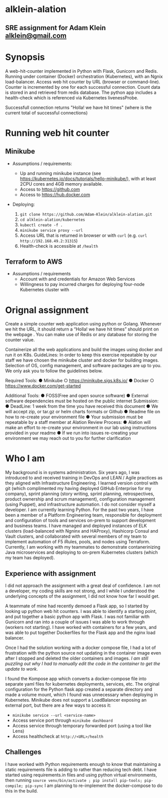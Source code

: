 # alklein-alation

## SRE assignment for Adam Klein <alklein@gmail.com>

# Synopsis

A web-hit-counter implemented in Python with Flask, Gunicorn and Redis. Running under container (Docker) orchestration (Kubernetes), with an Ngnix load-balancer.  Access web hit counter by URL (browser or command-line).  Counter is incremented by one for each successful connection.  Count data is stored in and retrieved from redis database.  The python app includes a health-check which is referenced via Kubernetes livenessProbe. 

Successfull connection returns "Holla! we have hit <number> times" (where <number> is the current total of successful connections)
# Running web hit counter

## Minikube 

* Assumptions / requirements: 
  * Up and running minikube instance (see https://kubernetes.io/docs/tutorials/hello-minikube/), with at least 2CPU cores and 4GB memory available.
  * Access to https://github.com
  * Access to https://hub.docker.com

* Deploying:
  1. `git clone https://github.com/Adam-Klein/alklein-alation.git`
  2. `cd alklein-alation/kubernetes`
  3. `kubectl create -f .`
  4. `minikube service proxy --url`
  5. Access URL that is returned in browser or with `curl` (e.g. `curl http://192.168.49.2:31315`)
  6. Health-check is accessible at `/health`

## Terraform to AWS

* Assumptions / requirements
  * Account with and credentials for Amazon Web Services
  * Willingness to pay incurred charges for deploying four-node Kubernetes cluster with 
   
# Orignal assignment

Create a simple counter web application using python or Golang. Whenever we hit the URL, it
should return a “Holla! we have hit <counter> times” should print on the webpage . You can
make use of Redis or any database for storing the counter value.

Containerize all the web applications and build the images using docker and run it on K8s.
GuideLines:
In order to keep this exercise repeatable by our staff we have chosen the minikube cluster and
docker for building images. Selection of OS, config management, and software packages are up
to you. We only ask you to follow the guidelines below.

Required Tools:
● Minikube
○ https://minikube.sigs.k8s.io/
● Docker
○ https://www.docker.com/get-started

Additional Tools:
● FOSS(Free and open source software)
● External software dependencies must be hosted on the public internet
Submission:
● DeadLine: 1 week from the time you have received this document
● We will accept zip, or tar.gz or helm charts formats or Github
● Readme file on how to re-create your environment file
● Your submission must be repeatable by a staff member at Alation
Review Process:
● Alation will make an effort to re-create your environment in our lab using instructions
provided in your readme
● If we run into issues re-creating your environment we may reach out to you for further clarification

# Who I am

My background is in systems administration.  Six years ago, I was introduced to and received training in DevOps and LEAN / Agile practices as they aligned with Infrastructure Engineering.  I learned version control with git (which complimented my having deployed GitHub Enterprise for my company), sprint planning (story writing, sprint planning, retrospectives, product ownership and scrum management), configuration management (using Puppet), and infrastructure automation.  I do not consider myself a developer.  I am currently learning Python.  For the past two years, I have been a member of a Platform Engineering team, responsible for deployment and configuration of tools and services on-prem to support development and business teams.  I have managed and deployed instances of ELK clusters (load-balanced with Ngninx and HAProxy), Hashicorp Consul and Vault clusters, and collaborated with several members of my team to implement automation of F5 iRules, pools, and nodes using Terraform.  Currently, I am working with my teammates to demonstrate contanerinizing Java microservices and deploying to on-prem Kubernetes clusters (which my team has deployed).

## Experience with assignment

I did not approach the assignment with a great deal of confidence. I am not a developer, my coding skills are not strong, and I while I understood the underlying concepts of the assignment, I did not know how far I would get.

A teammate of mine had recently demoed a Flask app, so I started by looking up python web hit counters.  I was able to identify a starting point, and put together a basic python app with Flask.  I was not familiar with Gunicorn and ran into a couple of issues I was able to work through (workers not starting).  I have worked with containers for a few years, and was able to put together Dockerfiles for the Flask app and the nginx load balancer.  

Once I had the solution working with a docker compose file, I had a lot of frustration with the python source not updating in the container image even after I stopped and deleted the older containers and images.  *I am still puzzling out why I had to manually edit the code in the container to get the update to work*.  

I found the Kompose app which converts a docker-compose file into separate yaml files for kubernetes deployments, services, etc. The original configuration for the Python flask app created a separate directory and made a volume mount, which I found was unnecessary when deploying in Kubernetes. Minikube does not support a LoadBalancer exposing an external port, but there are a few ways to access it:

* `minikube service --url <service-name>`
* Access service port through `minikube dashboard`
* Access service through temporary forwarded port (using a tool like Lens)
* Access healthcheck at `http://<URL>/health`

## Challenges

I have worked with Python requirements enough to know that maintaining a static requirements file is adding to rather than reducing tech debt.  I have started using requirements.in files and using python virtual environments, then running `source venv/bin/activate ; pip install pip-tools; pip-compile; pip-sync`  I am planning to re-implement the docker-compose to do this in the build.